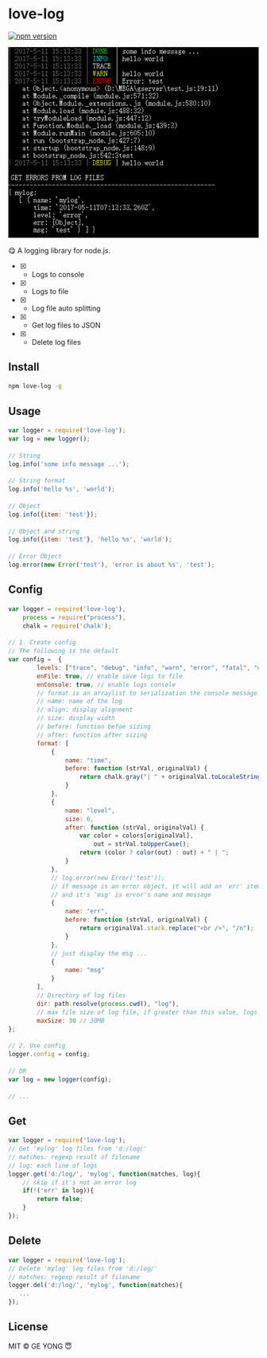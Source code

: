 # love-log

[![npm version](https://badge.fury.io/js/love-log.svg)](https://badge.fury.io/js/love-log)

![logo](https://github.com/senwzz/love-log/blob/master/test.png?raw=true)

:yum: A logging library for node.js.

- [x] - Logs to console
- [x] - Logs to file
- [x] - Log file auto splitting
- [x] - Get log files to JSON
- [x] - Delete log files

## Install

```bash
npm love-log -g
```

## Usage

```js
var logger = require('love-log');
var log = new logger();

// String
log.info('some info message ...');

// String format
log.info('hello %s', 'world');

// Object
log.info({item: 'test'});

// Object and string
log.info({item: 'test'}, 'hello %s', 'world');

// Error Object
log.error(new Error('test'), 'error is about %s', 'test');
```

## Config
```js
var logger = require('love-log'),
    process = require("process"),
    chalk = require('chalk');

// 1. Create config
// The following is the default
var config =  {
        levels: ["trace", "debug", "info", "warn", "error", "fatal", "done", "fail"],
        enFile: true, // enable save logs to file
        enConsole: true, // enable logs console
        // format is an arraylist to serialization the console message
        // name: name of the log
        // align: display alignment
        // size: display width
        // before: function befoe sizing
        // after: function after sizing
        format: [
            {
                name: "time",
                before: function (strVal, originalVal) {
                    return chalk.gray("| " + originalVal.toLocaleString() + " | ");
                }
            },
            {
                name: "level",
                size: 6,
                after: function (strVal, originalVal) {
                    var color = colors[originalVal],
                        out = strVal.toUpperCase();
                    return (color ? color(out) : out) + " | ";
                }
            },
            // log.error(new Error('test'));
            // if message is an error object, it will add an 'err' item that include the error's stack 
            // and it's 'msg' is error's name and message
            {
                name: "err",
                before: function (strVal, originalVal) {
                    return originalVal.stack.replace("<br />", "/n");
                }
            },
            // just display the msg ...
            {
                name: "msg"
            }
        ],
        // Directory of log files
        dir: path.resolve(process.cwd(), "log"),
        // max file size of log file, if greater than this value, logs will save to a new file
        maxSize: 30 // 30MB
};

// 2. Use config
logger.config = config;

// OR
var log = new logger(config);

// ...
```

## Get
```js
var logger = require('love-log');
// Get 'mylog' log files from 'd:/log/'
// matches: regexp result of filename
// log: each line of logs
logger.get('d:/log/', 'mylog', function(matches, log){
    // skip if it's not an error log
    if(!('err' in log)){
        return false;
    }
});
```

## Delete
```js
var logger = require('love-log');
// Delete 'mylog' log files from 'd:/log/'
// matches: regexp result of filename
logger.del('d:/log/', 'mylog', function(matches){
   ...
});
```

## License
MIT &copy; GE YONG :innocent:
